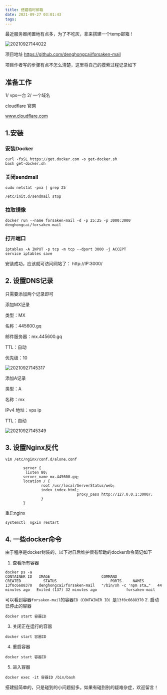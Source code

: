 ```yaml
---
title: 搭建临时邮箱
date: 2021-09-27 03:01:43
tags:
---
```

最近服务器闲置地有点多，为了不吃灰，拿来搭建一个temp邮箱！

![20210927144022](https://cdn.jsdelivr.net/gh/jth445600/picgo@master/img/20210927144022.png)

项目地址 https://github.com/denghongcai/forsaken-mail 

项目作者写的步骤有点不怎么清楚，这里将自己的摸索过程记录如下
## 准备工作
1/ vps一台
2/ 一个域名

cloudflare 官网

www.cloudflare.com


## 1.安装

### 安装Docker

```shell
curl -fsSL https://get.docker.com -o get-docker.sh
bash get-docker.sh

```
### 关闭sendmail

```shell
sudo netstat -pna | grep 25

/etc/init.d/sendmail stop
```

### 拉取镜像
```shell
docker run --name forsaken-mail -d -p 25:25 -p 3000:3000 denghongcai/forsaken-mail
```
### 打开端口

```shell
iptables -A INPUT -p tcp -m tcp --dport 3000 -j ACCEPT
service iptables save

```

安装成功，应该就可访问网站了： http://IP:3000/

## 2. 设置DNS记录
只需要添加两个记录即可

添加MX记录

类型：MX

名称：445600.gq

邮件服务器：mx.445600.gq

TTL：自动

优先级：10


![20210927145317](https://cdn.jsdelivr.net/gh/jth445600/picgo@master/img/20210927145317.png)

添加A记录

类型：A

名称：mx

IPv4 地址：vps ip

TTL：自动

![20210927145349](https://cdn.jsdelivr.net/gh/jth445600/picgo@master/img/20210927145349.png)

## 3. 设置Nginx反代
```
vim /etc/nginx/conf.d/alone.conf 
```
```
        server {
         listen 80;
        server_name mx.445600.gq;
        location / {
                root /usr/local/ServerStatus/web;
                index index.html;
                                proxy_pass http://127.0.0.1:3000/;
                }
        }

```

重启nginx

```
systemctl  ngxin restart

```

## 4. 一些docker命令

由于程序是docker封装的，以下对日后维护很有帮助的docker命令简记如下
1. 查看所有容器
```
docker ps -a
CONTAINER ID   IMAGE                       COMMAND                  CREATED          STATUS                        PORTS     NAMES
13f0c6688370   denghongcai/forsaken-mail   "/bin/sh -c 'npm sta…"   44 minutes ago   Exited (137) 32 minutes ago             forsaken-mail
```
可以看到容器`forsaken-mail`的容器`ID（CONTAINER ID）`是`13f0c6688370`
2. 启动已停止的容器
```
docker start 容器ID
```
3. 关闭正在运行的容器
```
docker start 容器ID
```
4. 重启容器
```
docker start 容器ID
```
5. 进入容器
```
docker exec -it 容器ID /bin/bash
```
搭建挺简单的，只是碰到的小问题挺多。如果有碰到别的疑难杂症，欢迎留言！